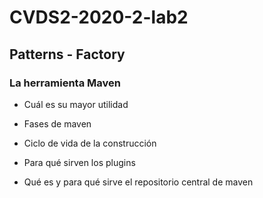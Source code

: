 # CVDS2-2020-2-lab2

## Patterns - Factory
### La herramienta Maven

- Cuál es su mayor utilidad

- Fases de maven

- Ciclo de vida de la construcción

- Para qué sirven los plugins

- Qué es y para qué sirve el repositorio central de maven
